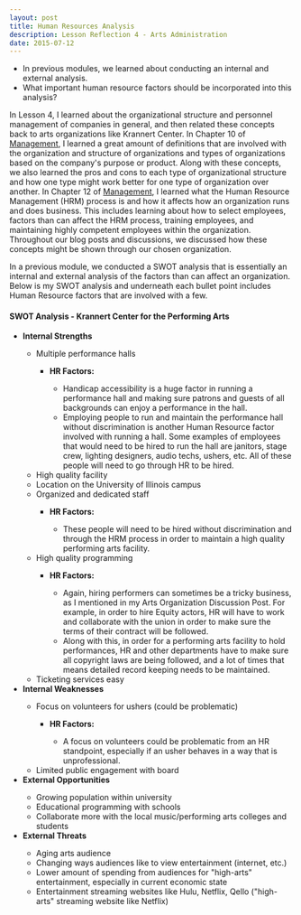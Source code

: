 ```yaml
---
layout: post
title: Human Resources Analysis
description: Lesson Reflection 4 - Arts Administration
date: 2015-07-12
---
```


* In previous modules, we learned about conducting an internal and external analysis.
* What important human resource factors should be incorporated into this analysis?

In Lesson 4, I learned about the organizational structure and personnel management of companies in general, and then related these concepts back to arts organizations like Krannert Center. In Chapter 10 of <u>Management</u>, I learned a great amount of definitions that are involved with the organization and structure of organizations and types of organizations based on the company's purpose or product. Along with these concepts, we also learned the pros and cons to each type of organizational structure and how one type might work better for one type of organization over another. In Chapter 12 of <u>Management</u>, I learned what the Human Resource Management (HRM) process is and how it affects how an organization runs and does business. This includes learning about how to select employees, factors than can affect the HRM process, training employees, and maintaining highly competent employees within the organization. Throughout our blog posts and discussions, we discussed how these concepts might be shown through our chosen organization.

In a previous module, we conducted a SWOT analysis that is essentially an internal and external analysis of the factors than can affect an organization. Below is my SWOT analysis and underneath each bullet point includes Human Resource factors that are involved with a few.

#### **SWOT Analysis - Krannert Center for the Performing Arts**

<ul>
<li><strong>Internal Strengths</strong></li>
  <ul type="circle">
    <li>Multiple performance halls</li>
          <ul type="square">
            <li><b>HR Factors:</b></li>
             <ul type="circle">
             <li>Handicap accessibility is a huge factor in running a performance hall and making sure patrons and guests of all backgrounds can enjoy a performance in the hall.</li>
             <li>Employing people to run and maintain the performance hall without discrimination is another Human Resource factor involved with running a hall. Some examples of employees that would need to be hired to run the hall are janitors, stage crew, lighting designers, audio techs, ushers, etc. All of these people will need to go through HR to be hired.</li>
              </ul>
         </ul>  
    <li>High quality facility</li>
    <li>Location on the University of Illinois campus</li>
    <li>Organized and dedicated staff</li>
          <ul type="square">
            <li><b>HR Factors:</b></li>
              <ul type="circle">
                <li>These people will need to be hired without discrimination and through the HRM process in order to maintain a high quality performing arts facility.</li>
              </ul>
          </ul> 
   <li>High quality programming</li>
          <ul type="square">
            <li><b>HR Factors:</b></li>
              <ul type="circle">
                <li>Again, hiring performers can sometimes be a tricky business, as I mentioned in my Arts Organization Discussion Post. For example, in order to hire Equity actors, HR will have to work and collaborate with the union in order to make sure the terms of their contract will be followed.</li>
                <li>Along with this, in order for a performing arts facility to hold performances, HR and other departments have to make sure all copyright laws are being followed, and a lot of times that means detailed record keeping needs to be maintained.</li>
             </ul>
          </ul>  
    <li>Ticketing services easy</li>
  </ul>  
<li><strong>Internal Weaknesses</strong></li>
 <ul type="circle">
    <li>Focus on volunteers for ushers (could be problematic)</li>
      <ul type="square">
        <li><b>HR Factors:</b></li>
          <ul type="circle">
            <li>A focus on volunteers could be problematic from an HR standpoint, especially if an usher behaves in a way that is unprofessional.</li>
          </ul>
      </ul>    
      <li>Limited public engagement with board</li>
  </ul>  
<li><strong> External Opportunities</strong></li>
  <ul type="circle">
    <li>Growing population within university</li>
    <li>Educational programming with schools</li>
    <li>Collaborate more with the local music/performing arts colleges and students</li>
  </ul>  
<li><strong>External Threats</strong></li>
  <ul type="circle">
    <li>Aging arts audience</li>
    <li>Changing ways audiences like to view entertainment (internet, etc.)</li>
    <li>Lower amount of spending from audiences for "high-arts" entertainment, especially in current economic state</li>
    <li>Entertainment streaming websites like Hulu, Netflix, Qello ("high-arts" streaming website like Netflix)</li>
  </ul>  
</ul>
